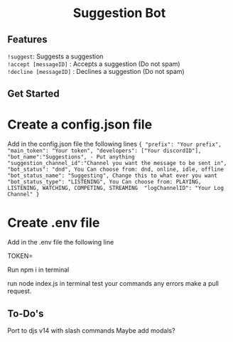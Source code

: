 <h1 align="center">
Suggestion Bot
  <br>
</h1>


## Features

`!suggest`: Suggests a suggestion <br>
`!accept [messageID]` : Accepts a suggestion (Do not spam) <br>
`!decline [messageID]` : Declines a suggestion (Do not spam) <br>

## Get Started

# Create a config.json file

Add in the config.json file the following lines
``
{
    "prefix": "Your prefix", 
    "main_token": "Your token",
    "developers": ["Your discordID"],
    "bot_name":"Suggestions", - Put anything
    "suggestion_channel_id":"Channel you want the message to be sent in",
    "bot_status": "dnd", You Can choose from: dnd, online, idle, offline 
    "bot_status_name": "Suggesting", Change this to what ever you want
    "bot_status_type": "LISTENING", You Can choose from: PLAYING, LISTENING, WATCHING, COMPETING, STREAMING 
    "logChannelID": "Your Log Channel"
  }
  ``

# Create .env file

Add in the .env file the following line

TOKEN=

Run npm i in terminal

run node index.js in terminal
test your commands
any errors make a pull request.

## To-Do's
Port to djs v14 with slash commands 
Maybe add modals?